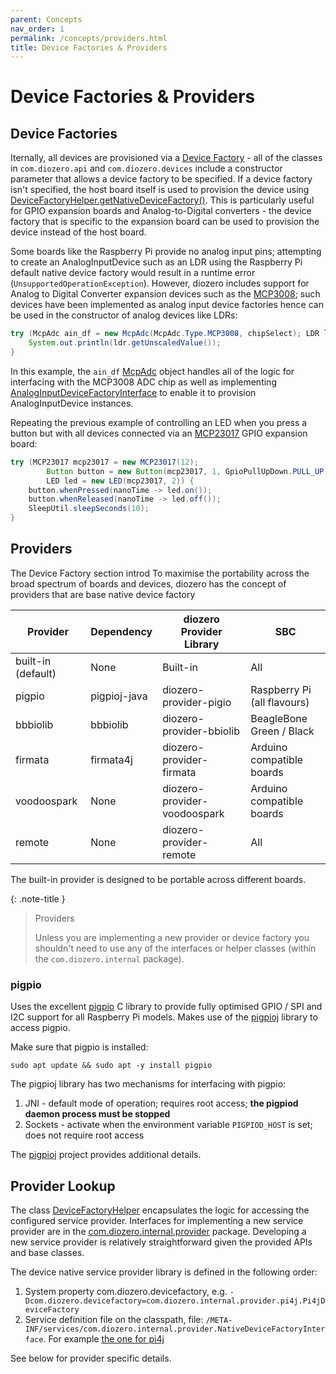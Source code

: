 ```yaml
---
parent: Concepts
nav_order: 1
permalink: /concepts/providers.html
title: Device Factories & Providers
---
```


# Device Factories & Providers

## Device Factories

Iternally, all devices are provisioned via a
[Device Factory](https://github.com/mattjlewis/diozero/blob/master/diozero-core/src/main/java/com/diozero/internal/spi/DeviceFactoryInterface.java) -
all of the classes in `com.diozero.api` and `com.diozero.devices` include a constructor parameter
that allows a device factory to be specified. If a device factory isn't specified, the
host board itself is used to provision the device using
[DeviceFactoryHelper.getNativeDeviceFactory()](https://github.com/mattjlewis/diozero/blob/master/diozero-core/src/main/java/com/diozero/sbc/DeviceFactoryHelper.java).
This is particularly useful for GPIO expansion boards and Analog-to-Digital converters -
the device factory that is specific to the expansion board can be used to provision the device
instead of the host board.

Some boards like the Raspberry Pi provide no analog input pins; attempting to create an 
AnalogInputDevice such as an LDR using the Raspberry Pi default native device factory 
would result in a runtime error (`UnsupportedOperationException`). However, diozero includes
support for Analog to Digital Converter expansion devices such as the 
[MCP3008](https://www.microchip.com/wwwproducts/en/MCP3008); such devices have been
implemented as analog input device factories hence can be used in the constructor of analog
devices like LDRs:

```java
try (McpAdc ain_df = new McpAdc(McpAdc.Type.MCP3008, chipSelect); LDR ldr = new LDR(ain_df, pin, vRef, r1)) {
	System.out.println(ldr.getUnscaledValue());
}
```

In this example, the `ain_df` [McpAdc](https://github.com/mattjlewis/diozero/blob/master/diozero-core/src/main/java/com/diozero/devices/McpAdc.java)
object handles all of the logic for interfacing with the MCP3008 ADC chip as well as implementing
[AnalogInputDeviceFactoryInterface](https://github.com/mattjlewis/diozero/blob/master/diozero-core/src/main/java/com/diozero/internal/spi/AnalogInputDeviceFactoryInterface.java)
to enable it to provision AnalogInputDevice instances.

Repeating the previous example of controlling an LED when you press a button but with 
all devices connected via an 
[MCP23017](https://github.com/mattjlewis/diozero/blob/master/diozero-core/src/main/java/com/diozero/devices/MCP23017.java) 
GPIO expansion board:

```java
try (MCP23017 mcp23017 = new MCP23017(12);
		Button button = new Button(mcp23017, 1, GpioPullUpDown.PULL_UP);
		LED led = new LED(mcp23017, 2)) {
	button.whenPressed(nanoTime -> led.on());
	button.whenReleased(nanoTime -> led.off());
	SleepUtil.sleepSeconds(10);
}
```

## Providers

The Device Factory section introd
To maximise the portability across the broad spectrum of boards and devices, diozero
has the concept of providers that are  base native device factory 

Provider | Dependency | diozero Provider Library | SBC
--- | -------- | ------------ | -----------------------
built-in (default) | None | Built-in | All
pigpio | pigpioj-java | diozero-provider-pigio | Raspberry Pi (all flavours)
bbbiolib | bbbiolib | diozero-provider-bbiolib | BeagleBone Green / Black
firmata | firmata4j | diozero-provider-firmata | Arduino compatible boards
voodoospark | None | diozero-provider-voodoospark | Arduino compatible boards
remote | None | diozero-provider-remote | All

The built-in provider is designed to be portable across different boards. 

{: .note-title }
> Providers
>
> Unless you are implementing a new provider or device factory you shouldn't need to use any
> of the interfaces or helper classes (within the `com.diozero.internal` package).

### pigpio

Uses the excellent [pigpio](http://abyz.me.uk/rpi/pigpio/) C library to provide fully optimised
GPIO / SPI and I2C support for all Raspberry Pi models.
Makes use of the [pigpioj](https://github.com/mattjlewis/pigpioj) library to access pigpio.

Make sure that pigpio is installed:
```
sudo apt update && sudo apt -y install pigpio
```

The pigpioj library has two mechanisms for interfacing with pigpio:

1. JNI - default mode of operation; requires root access; **the pigpiod daemon process must be stopped**
1. Sockets - activate when the environment variable `PIGPIOD_HOST` is set; does not require root access

The [pigpioj](https://github.com/mattjlewis/pigpioj) project provides additional details.

## Provider Lookup

The class [DeviceFactoryHelper](https://github.com/mattjlewis/diozero/blob/master/diozero-core/src/main/java/com/diozero/util/DeviceFactoryHelper.java)
encapsulates the logic for accessing the configured service provider.
Interfaces for implementing a new service provider are in the
[com.diozero.internal.provider](https://github.com/mattjlewis/diozero/blob/master/diozero-core/src/main/java/com/diozero/internal/provider)
package. Developing a new service provider is relatively straightforward given the provided APIs and base classes.

The device native service provider library is defined in the following order:

1. System property com.diozero.devicefactory, e.g. `-Dcom.diozero.devicefactory=com.diozero.internal.provider.pi4j.Pi4jDeviceFactory`
2. Service definition file on the classpath, file: `/META-INF/services/com.diozero.internal.provider.NativeDeviceFactoryInterface`. For example [the one for pi4j](https://github.com/mattjlewis/diozero/blob/master/diozero-provider-pi4j/src/main/resources/META-INF/services/com.diozero.internal.provider.NativeDeviceFactoryInterface)

See below for provider specific details.
